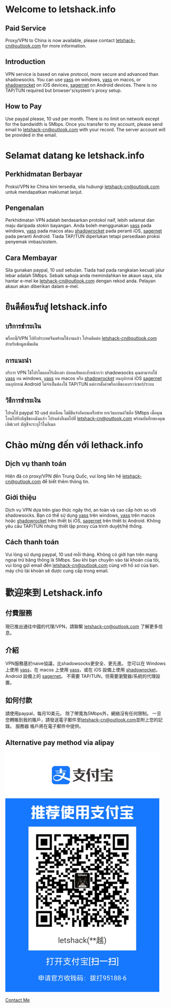 # Welcome to letshack.info

## Paid Service
Proxy/VPN to China is now available, please contact [letshack-cn@outlook.com][mail] for more information.

## Introduction
VPN service is based on naive protocol, more secure and advanced than shadowsocks.
You can use [yass] on windows, [yass][yass-mac] on macos, or [shadowrocket] on iOS devices,
[sagernet] on Android devices. There is no TAP/TUN required but browser's/system's proxy setup.

## How to Pay
Use paypal please, 10 usd per month. There is no limit on network except for the bandwidth is 5Mbps.
Once you transfer to my account, please send email to [letshack-cn@outlook.com][mail] with your record. The server
account will be provided in the email.

# Selamat datang ke letshack.info

## Perkhidmatan Berbayar
Proksi/VPN ke China kini tersedia, sila hubungi [letshack-cn@outlook.com][mail] untuk mendapatkan maklumat lanjut.

## Pengenalan
Perkhidmatan VPN adalah berdasarkan protokol naif, lebih selamat dan maju daripada stokin bayangan.
Anda boleh menggunakan [yass] pada windows, [yass][yass-mac] pada macos atau [shadowrocket] pada peranti iOS,
[sagernet] pada peranti Android. Tiada TAP/TUN diperlukan tetapi persediaan proksi penyemak imbas/sistem.

## Cara Membayar
Sila gunakan paypal, 10 usd sebulan. Tiada had pada rangkaian kecuali jalur lebar adalah 5Mbps.
Sebaik sahaja anda memindahkan ke akaun saya, sila hantar e-mel ke [letshack-cn@outlook.com][mail] dengan rekod anda. Pelayan
akaun akan diberikan dalam e-mel.

# ยินดีต้อนรับสู่ letshack.info

## บริการชำระเงิน
พร็อกซี/VPN ไปยังประเทศจีนพร้อมใช้งานแล้ว โปรดติดต่อ [letshack-cn@outlook.com][mail] สำหรับข้อมูลเพิ่มเติม

## การแนะนำ
บริการ VPN ใช้โปรโตคอลไร้เดียงสา ปลอดภัยและล้ำหน้ากว่า shadowsocks
คุณสามารถใช้ [yass] บน windows, [yass][yass-mac] บน macos หรือ [shadowrocket] บนอุปกรณ์ iOS
[sagernet] บนอุปกรณ์ Android ไม่จำเป็นต้องใช้ TAP/TUN แต่การตั้งค่าพร็อกซีของเบราว์เซอร์/ระบบ

## วิธีการชำระเงิน
โปรดใช้ paypal 10 usd ต่อเดือน ไม่มีขีดจำกัดบนเครือข่าย ยกเว้นแบนด์วิธคือ 5Mbps
เมื่อคุณโอนไปยังบัญชีของฉันแล้ว โปรดส่งอีเมลไปที่ [letshack-cn@outlook.com][mail] พร้อมบันทึกของคุณ เซิฟเวอร์
บัญชีจะระบุไว้ในอีเมล

# Chào mừng đến với lethack.info

## Dịch vụ thanh toán
Hiện đã có proxy/VPN đến Trung Quốc, vui lòng liên hệ [letshack-cn@outlook.com][mail] để biết thêm thông tin.

## Giới thiệu
Dịch vụ VPN dựa trên giao thức ngây thơ, an toàn và cao cấp hơn so với shadowsocks.
Bạn có thể sử dụng [yass] trên windows, [yass][yass-mac] trên macos hoặc [shadowrocket] trên thiết bị iOS,
[sagernet] trên thiết bị Android. Không yêu cầu TAP/TUN nhưng thiết lập proxy của trình duyệt/hệ thống.

## Cách thanh toán
Vui lòng sử dụng paypal, 10 usd mỗi tháng. Không có giới hạn trên mạng ngoại trừ băng thông là 5Mbps.
Sau khi bạn chuyển vào tài khoản của tôi, vui lòng gửi email đến [letshack-cn@outlook.com][mail] cùng với hồ sơ của bạn. máy chủ
tài khoản sẽ được cung cấp trong email.

# 歡迎來到 Letshack.info

## 付費服務
現已推出通往中國的代理/VPN，請聯繫 [letshack-cn@outlook.com][mail] 了解更多信息。

## 介紹
VPN服務基於naive協議，比shadowsocks更安全、更先進。
您可以在 Windows 上使用 [yass]，在 macos 上使用 [yass][yass-mac]，或在 iOS 設備上使用 [shadowrocket]，
Android 設備上的 [sagernet]。 不需要 TAP/TUN，但需要瀏覽器/系統的代理設置。

## 如何付款
請使用paypal，每月10美元。 除了帶寬為5Mbps外，網絡沒有任何限制。
一旦您轉賬到我的賬戶，請發送電子郵件至[letshack-cn@outlook.com][mail]並附上您的記錄。 服務器
帳戶將在電子郵件中提供。

## Alternative pay method via alipay
<img width="484" alt="snapshot-alipay" src="1690702063695.jpg">

[Contact Me][mail2]

<!-- Google tag (gtag.js) -->
<script async src="https://www.googletagmanager.com/gtag/js?id=G-2CPTXW8Z36"></script>
<script>
  window.dataLayer = window.dataLayer || [];
  function gtag(){dataLayer.push(arguments);}
  gtag('js', new Date());

  gtag('config', 'G-2CPTXW8Z36');
</script>

[mail]: mailto:letshack-cn@outlook.com
[mail2]: mailto:letshack-hk@outlook.com
[yass]: https://github.com/Chilledheart/yass/releases/download/1.3.10/yass-win-release-x86-static-1.3.10-installer.exe
[yass-mac]: https://github.com/Chilledheart/yass/releases/download/1.3.10/yass-macos-release-universal-1.3.10.dmg
[shadowrocket]: https://apps.apple.com/ca/app/shadowrocket/id932747118
[sagernet]: https://github.com/SagerNet/SagerNet/releases
